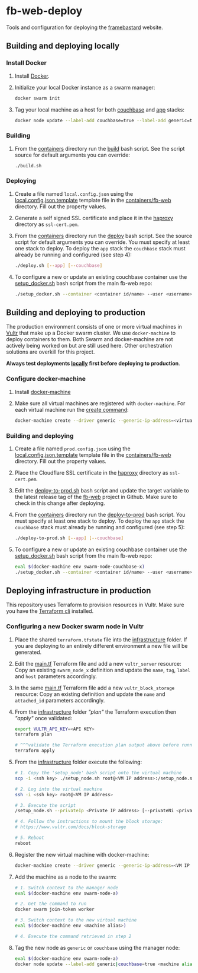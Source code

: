 # fb-web-deploy
Tools and configuration for deploying the [framebastard](https://github.com/rcashie/fb-web) website.

## Building and deploying locally

### Install Docker
1. Install [Docker](https://docs.docker.com/install/).

2. Initialize your local Docker instance as a swarm manager:
    ```sh
    docker swarm init
    ```

3. Tag your local machine as a host for both [couchbase](./containers/stack-couchbase.yml) and [app](./containers/stack-app.yml) stacks:
    ```sh
    docker node update --label-add couchbase=true --label-add generic=true "$(docker node ls -q)"
    ```

### Building

1. From the [containers](./containers) directory run the [build](./containers/build.sh) bash script. See the script source for default arguments you can override:
    ```sh
    ./build.sh
    ```

### Deploying

1. Create a file named `local.config.json` using the [local.config.json.template](./containers/fb-web/local.config.json.template) template file in the [containers/fb-web](./containers/fb-web) directory. Fill out the property values.

2. Generate a self signed SSL certificate and place it in the [haproxy](./containers/haproxy) directory as `ssl-cert.pem`.

3. From the [containers](./containers) directory run the [deploy](./containers/deploy.sh) bash script. See the source script for default arguments you can override. You must specify at least one stack to deploy. To deploy the `app` stack the `couchbase` stack must already be running and configured (see step 4):
    ```sh
    ./deploy.sh [--app] [--couchbase]
    ```

4. To configure a new or update an existing couchbase container use the [setup_docker.sh](https://github.com/rcashie/fb-web/blob/master/couchbase/setup_docker.sh) bash script from the main fb-web repo:
    ```sh
    ./setup_docker.sh --container <container id/name> --user <username> --password <password> --create-fts-indices --create-bkt-indices
    ```

## Building and deploying to production

The production environment consists of one or more virtual machines in [Vultr](https://www.vultr.com/) that make up a Docker swarm cluster. We use `docker-machine` to deploy containers to them. Both Swarm and docker-machine are not actively being worked on but are still used here. Other orchestration solutions are overkill for this project.

**Always test deployments [locally](#building-and-deploying-locally) first before deploying to production**.

### Configure docker-machine
1. Install [docker-machine](https://docs.docker.com/machine/install-machine/)

2. Make sure all virtual machines are registered with `docker-machine`. For each virtual machine run the [create command](https://docs.docker.com/machine/drivers/generic):
    ```sh
   docker-machine create --driver generic --generic-ip-address=<virtual machine ip address> --generic-ssh-key <ssh key> <machine-alias>
    ```

### Building and deploying
1. Create a file named `prod.config.json` using the [local.config.json.template](./containers/fb-web/local.config.json.template) template file in the [containers/fb-web](./containers/fb-web) directory. Fill out the property values.

2. Place the Cloudflare SSL certificate in the [haproxy](./containers/haproxy) directory as `ssl-cert.pem`.

3. Edit the [deploy-to-prod.sh](./containers/deploy-to-prod.sh) bash script and update the target variable to the latest release tag of the [fb-web](https://github.com/rcashie/fb-web) project in Github. Make sure to check in this change after deploying.

4. From the [containers](./containers) directory run the [deploy-to-prod](./containers/deploy-to-prod.sh) bash script. You must specify at least one stack to deploy. To deploy the `app` stack the `couchbase` stack must already be running and configured (see step 5):
    ```sh
    ./deploy-to-prod.sh [--app] [--couchbase]
    ```

5. To configure a new or update an existing couchbase container use the [setup_docker.sh](https://github.com/rcashie/fb-web/blob/master/couchbase/setup_docker.sh) bash script from the main fb-web repo:
    ```sh
    eval $(docker-machine env swarm-node-couchbase-x)
    ./setup_docker.sh --container <container id/name> --user <username> --password <password> --create-fts-indices --create-bkt-indices
    ```

## Deploying infrastructure in production
This repository uses Terraform to provision resources in Vultr. Make sure you have the [Terraform cli](https://learn.hashicorp.com/tutorials/terraform/install-cli) installed.

### Configuring a new Docker swarm node in Vultr

1. Place the shared `terraform.tfstate` file into the [infrastructure](./infrastructure) folder. If you are deploying to an entirely different environment a new file will be generated.

2. Edit the [main.tf](./infrastructure/main.tf) Terraform file and add a new `vultr_server` resource: Copy an existing `swarm_node_x` definition and update the `name`, `tag`, `label` and `host` parameters accordingly.

3. In the same [main.tf](./infrastructure/main.tf) Terraform file add a new `vultr_block_storage` resource: Copy an existing definition and update the `name` and `attached_id` parameters accordingly.

4. From the [infrastructure](./infrastructure) folder _"plan"_ the Terraform execution then _"apply"_ once validated:
    ```sh
    export VULTR_API_KEY=<API KEY>
    terraform plan

    # ^^^validate the Terraform execution plan output above before running the following:
    terraform apply
    ```

5. From the [infrastructure](./infrastructure) folder execute the following:
    ```sh
    # 1. Copy the 'setup_node' bash script onto the virtual machine
    scp -i <ssh key> ./setup_node.sh root@<VM IP address>:/setup_node.sh

    # 2. Log into the virtual machine
    ssh -i <ssh key> root@<VM IP Address>

    # 3. Execute the script
    /setup_node.sh --privateIp <Private IP address> [--privateNi <private network interface>] [--publicFacing]

    # 4. Follow the instructions to mount the block storage:
    # https://www.vultr.com/docs/block-storage

    # 5. Reboot
    reboot
    ```

6. Register the new virtual machine with docker-machine:
    ```sh
    docker-machine create --driver generic --generic-ip-address=<VM IP address> --generic-ssh-key <ssh key> <machine alias>
    ```

7. Add the machine as a node to the swarm:
    ```sh
    # 1. Switch context to the manager node
    eval $(docker-machine env swarm-node-a)

    # 2. Get the command to run
    docker swarm join-token worker

    # 3. Switch context to the new virtual machine
    eval $(docker-machine env <machine alias>)

    # 4. Execute the command retrieved in step 2
    ```

8. Tag the new node as `generic` or `couchbase` using the manager node:
    ```sh
    eval $(docker-machine env swarm-node-a)
    docker node update --label-add generic|couchbase=true <machine alias>
    ```
